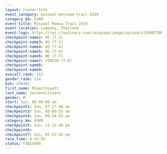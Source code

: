 ```yaml
---
layout: runner-info 
event_category: minimal-meniewa-trail-2019 
category_km: 43KM
event-title: Minimal Maewa Trail 2019 
event-location: Lampang, Thailand 
event-logo: https://res.cloudinary.com/raceyaya/image/upload/v1569072805/logo/minimal-trail_ktnvsp.jpg 
checkpoint-name2: W1 (T-2) 
checkpoint-name3: W2 (T-3) 
checkpoint-name4: W3 (T-4) 
checkpoint-name5: W5 (T-6) 
checkpoint-name6: W6 (T-7) 
checkpoint-name7: FINISH (T-8) 
checkpoint-name8: 
checkpoint-name9: 
overall_rank: 153
gender_rank: 114
bib: 430181
first_name: Rhapithiwatt
last_name: Jaroennitinont
gender: M
start: Sun, 06-00-00 am
checkpoint2: Sun, 07-17-40 am
checkpoint3: Sun, 08-00-55 am
checkpoint4: Sun, 08-54-55 am
category_km: 43KM
checkpoint5: Sun, 12-12-46 pm
checkpoint6: 
checkpoint7: Sun, 02-43-56 pm
race_time: 8-43-56
status: FINISHER
---
```

